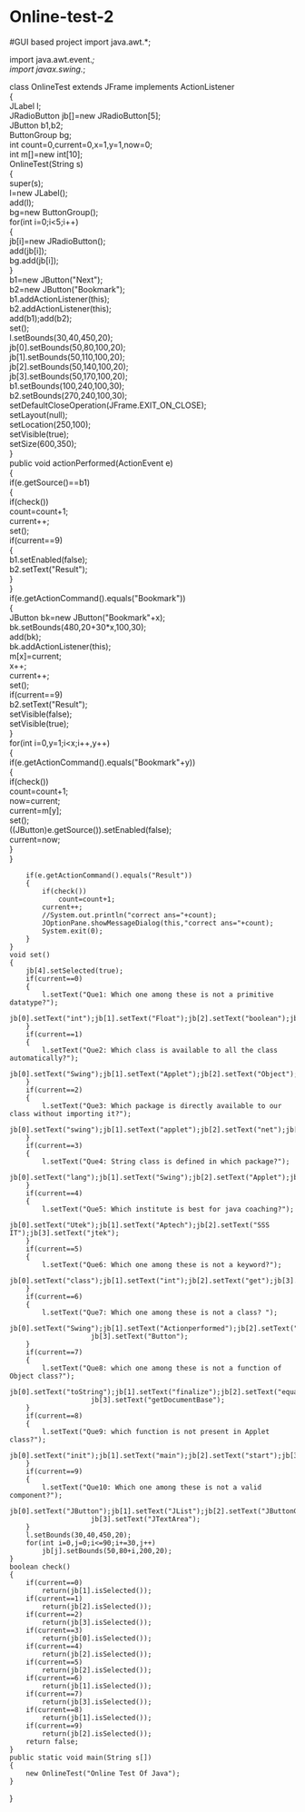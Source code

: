 # Online-test-2
#GUI based project
import java.awt.*;  

import java.awt.event.*;  
import javax.swing.*;  
  
class OnlineTest extends JFrame implements ActionListener  
{  
    JLabel l;  
    JRadioButton jb[]=new JRadioButton[5];  
    JButton b1,b2;  
    ButtonGroup bg;  
    int count=0,current=0,x=1,y=1,now=0;  
    int m[]=new int[10];      
    OnlineTest(String s)  
    {  
        super(s);  
        l=new JLabel();  
        add(l);  
        bg=new ButtonGroup();  
        for(int i=0;i<5;i++)  
        {  
            jb[i]=new JRadioButton();     
            add(jb[i]);  
            bg.add(jb[i]);  
        }  
        b1=new JButton("Next");  
        b2=new JButton("Bookmark");  
        b1.addActionListener(this);  
        b2.addActionListener(this);  
        add(b1);add(b2);  
        set();  
        l.setBounds(30,40,450,20);  
        jb[0].setBounds(50,80,100,20);  
        jb[1].setBounds(50,110,100,20);  
        jb[2].setBounds(50,140,100,20);  
        jb[3].setBounds(50,170,100,20);  
        b1.setBounds(100,240,100,30);  
        b2.setBounds(270,240,100,30);  
        setDefaultCloseOperation(JFrame.EXIT_ON_CLOSE);  
        setLayout(null);  
        setLocation(250,100);  
        setVisible(true);  
        setSize(600,350);  
    }  
    public void actionPerformed(ActionEvent e)  
    {  
        if(e.getSource()==b1)  
        {  
            if(check())  
                count=count+1;  
            current++;  
            set();    
            if(current==9)  
            {  
                b1.setEnabled(false);  
                b2.setText("Result");  
            }  
        }  
        if(e.getActionCommand().equals("Bookmark"))  
        {  
            JButton bk=new JButton("Bookmark"+x);  
            bk.setBounds(480,20+30*x,100,30);  
            add(bk);  
            bk.addActionListener(this);  
            m[x]=current;  
            x++;  
            current++;  
            set();    
            if(current==9)  
                b2.setText("Result");  
            setVisible(false);  
            setVisible(true);  
        }  
        for(int i=0,y=1;i<x;i++,y++)  
        {  
        if(e.getActionCommand().equals("Bookmark"+y))  
        {  
            if(check())  
                count=count+1;  
            now=current;  
            current=m[y];  
            set();  
            ((JButton)e.getSource()).setEnabled(false);  
            current=now;  
        }  
        }  
      
        if(e.getActionCommand().equals("Result"))  
        {  
            if(check())  
                count=count+1;  
            current++;  
            //System.out.println("correct ans="+count);  
            JOptionPane.showMessageDialog(this,"correct ans="+count);  
            System.exit(0);  
        }  
    }  
    void set()  
    {  
        jb[4].setSelected(true);  
        if(current==0)  
        {  
            l.setText("Que1: Which one among these is not a primitive datatype?");  
            jb[0].setText("int");jb[1].setText("Float");jb[2].setText("boolean");jb[3].setText("char");   
        }  
        if(current==1)  
        {  
            l.setText("Que2: Which class is available to all the class automatically?");  
            jb[0].setText("Swing");jb[1].setText("Applet");jb[2].setText("Object");jb[3].setText("ActionEvent");  
        }  
        if(current==2)  
        {  
            l.setText("Que3: Which package is directly available to our class without importing it?");  
            jb[0].setText("swing");jb[1].setText("applet");jb[2].setText("net");jb[3].setText("lang");  
        }  
        if(current==3)  
        {  
            l.setText("Que4: String class is defined in which package?");  
            jb[0].setText("lang");jb[1].setText("Swing");jb[2].setText("Applet");jb[3].setText("awt");  
        }  
        if(current==4)  
        {  
            l.setText("Que5: Which institute is best for java coaching?");  
            jb[0].setText("Utek");jb[1].setText("Aptech");jb[2].setText("SSS IT");jb[3].setText("jtek");  
        }  
        if(current==5)  
        {  
            l.setText("Que6: Which one among these is not a keyword?");  
            jb[0].setText("class");jb[1].setText("int");jb[2].setText("get");jb[3].setText("if");  
        }  
        if(current==6)  
        {  
            l.setText("Que7: Which one among these is not a class? ");  
            jb[0].setText("Swing");jb[1].setText("Actionperformed");jb[2].setText("ActionEvent");  
                        jb[3].setText("Button");  
        }  
        if(current==7)  
        {  
            l.setText("Que8: which one among these is not a function of Object class?");  
            jb[0].setText("toString");jb[1].setText("finalize");jb[2].setText("equals");  
                        jb[3].setText("getDocumentBase");         
        }  
        if(current==8)  
        {  
            l.setText("Que9: which function is not present in Applet class?");  
            jb[0].setText("init");jb[1].setText("main");jb[2].setText("start");jb[3].setText("destroy");  
        }  
        if(current==9)  
        {  
            l.setText("Que10: Which one among these is not a valid component?");  
            jb[0].setText("JButton");jb[1].setText("JList");jb[2].setText("JButtonGroup");  
                        jb[3].setText("JTextArea");  
        }  
        l.setBounds(30,40,450,20);  
        for(int i=0,j=0;i<=90;i+=30,j++)  
            jb[j].setBounds(50,80+i,200,20);  
    }  
    boolean check()  
    {  
        if(current==0)  
            return(jb[1].isSelected());  
        if(current==1)  
            return(jb[2].isSelected());  
        if(current==2)  
            return(jb[3].isSelected());  
        if(current==3)  
            return(jb[0].isSelected());  
        if(current==4)  
            return(jb[2].isSelected());  
        if(current==5)  
            return(jb[2].isSelected());  
        if(current==6)  
            return(jb[1].isSelected());  
        if(current==7)  
            return(jb[3].isSelected());  
        if(current==8)  
            return(jb[1].isSelected());  
        if(current==9)  
            return(jb[2].isSelected());  
        return false;  
    }  
    public static void main(String s[])  
    {  
        new OnlineTest("Online Test Of Java");  
    }  
}
